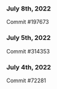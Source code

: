 ### July 8th, 2022

Commit #197673

### July 5th, 2022

Commit #314353


### July 4th, 2022

Commit #72281
